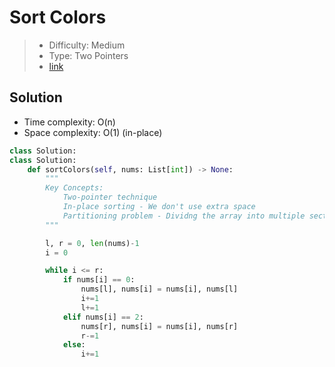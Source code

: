 # Sort Colors

> - Difficulty: Medium
> - Type: Two Pointers
> - [link](https://leetcode.com/problems/sort-colors/)

## Solution
- Time complexity: O(n)
- Space complexity: O(1) (in-place)

```python
class Solution:
class Solution:
    def sortColors(self, nums: List[int]) -> None:
        """
        Key Concepts:
            Two-pointer technique
            In-place sorting - We don't use extra space
            Partitioning problem - Dividng the array into multiple sections
        """

        l, r = 0, len(nums)-1
        i = 0

        while i <= r:
            if nums[i] == 0:
                nums[l], nums[i] = nums[i], nums[l]
                i+=1
                l+=1
            elif nums[i] == 2:
                nums[r], nums[i] = nums[i], nums[r]
                r-=1
            else:
                i+=1
```